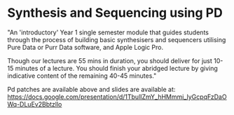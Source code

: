 # Synthesis and Sequencing using PD

"An 'introductory' Year 1 single semester module that guides students through the process of building basic synthesisers and sequencers utilising Pure Data or Purr Data software, and Apple Logic Pro. 

Though our lectures are 55 mins in duration, you should deliver for just 10-15 minutes of a lecture. You should finish your abridged lecture by giving indicative content of the remaining 40-45 minutes."

Pd patches are available above and slides are available at: 
https://docs.google.com/presentation/d/1TbulIZmY_hHMmmi_lyGcpqFzDaOWq-DLuEv2Bbtzllo



